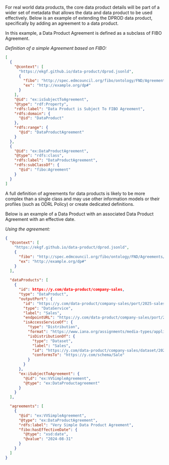 For real world data products, the core data product details will be part of a wider set of metadata that allows the data and data product to be used effectively. Below is an example of extending the DPROD data product, specifically by adding an agreement to a data product.

In this example, a Data Product Agreement is defined as a subclass of FIBO Agreement. 

*Definition of a simple Agreement based on FIBO:*

```json
[
  {
    "@context": [
      "https://ekgf.github.io/data-product/dprod.jsonld",
      {
        "fibo": "http://spec.edmcouncil.org/fibo/ontology/FND/Agreements/MetadataFNDAgreements/#",
        "ex": "http://example.org/dp#"
      }
    ],
    "@id": "ex:isSubjectToAgreement",
    "@type": "rdf:Property",
    "rdfs:label": "Data Product is Subject To FIBO Agreement",
    "rdfs:domain": {
      "@id": "DataProduct"
    },
    "rdfs:range": {
      "@id": "DataProductAgreement"
    }
  },
  {
    "@id": "ex:DataProductAgreement",
    "@type": "rdfs:class",
    "rdfs:label": "DataProductAgreement",
    "rdfs:subClassOf": {
      "@id": "fibo:Agreement"
    }
  }
]
```

A full definition of agreements for data products is likely to be more complex than a single class and may use other information models or their profiles (such as ODRL Policy) or create dedicated definitions.

Below is an example of a Data Product with an associated Data Product Agreement with an effective date.

*Using the agreement:*

```json
{
  "@context": [
    "https://ekgf.github.io/data-product/dprod.jsonld",
    {
      "fibo": "http://spec.edmcouncil.org/fibo/ontology/FND/Agreements/MetadataFNDAgreements/#",
      "ex": "http://example.org/dp#"
    }
  ],
  
  "dataProducts": [
    {
      "id": https://y.com/data-product/company-sales,
      "type": "DataProduct",
      "outputPort": {
        "id": "https://y.com/data-product/company-sales/port/2025-sales",
        "type": "DataService",
        "label": "Sales",
        "endpointURL": "https://y.com/data-product/company-sales/port/2025-sales",
        "isAccessServiceOf": {
          "type": "Distribution",
          "format": "https://www.iana.org/assignments/media-types/application/json",
          "isDistributionOf": {
            "type": "Dataset",
            "label": "Sales",
            "id": "https://y.com/data-product/company-sales/dataset/2025-sales",
            "conformsTo": "https://y.com/schema/Sale"
          }
        }
      },
      "ex:iSubjectToAgreement": {
        "@id": "ex:VVSimpleAgreement",
        "@type": "ex:DataProductagreement"
      }
    }
  ],

  "agreements": [
    {
      "@id": "ex:VVSimpleAgreement",
      "@type": "ex:DataProductAgreement",
      "rdfs:label": "Very Simple Data Product Agreement",
      "fibo:hasEffectiveDate": {
        "@type": "xsd:date",
        "@value": "2024-08-31"
      }
    }
  ]
}
```

